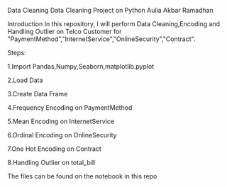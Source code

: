 Data Cleaning
Data Cleaning Project on Python Aulia Akbar Ramadhan

Introduction
In this repository, 
I will perform Data Cleaning,Encoding and Handling Outlier on Telco Customer for "PaymentMethod","InternetService","OnlineSecurity","Contract".

Steps:

1.Import Pandas,Numpy,Seaborn,matplotlib.pyplot

2.Load Data

3.Create Data Frame

4.Frequency Encoding on PaymentMethod

5.Mean Encoding on InternetService

6.Ordinal Encoding on OnlineSecurity

7.One Hot Encoding on Contract

8.Handling Outlier on total_bill


The files can be found on the notebook in this repo
